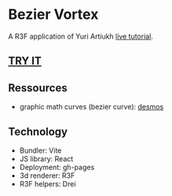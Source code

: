 # Bezier Vortex

A R3F application of Yuri Artiukh [live tutorial](https://www.youtube.com/watch?v=a_yAf90v35I).

## [TRY IT](https://mathieu-superpose.github.io/bezier-vortex)

## Ressources

- graphic math curves (bezier curve): [desmos](https://www.desmos.com/calculator)

## Technology

- Bundler: Vite
- JS library: React
- Deployment: gh-pages
- 3d renderer: R3F
- R3F helpers: Drei
